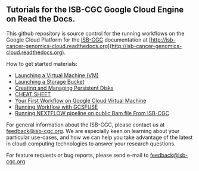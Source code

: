 ## Tutorials for the ISB-CGC Google Cloud Engine on Read the Docs.

This github repository is source control for the running workflows on the Google Cloud Platform for the [ISB-CGC](https://isb-cgc.appspot.com/) documentation at [http://isb-cancer-genomics-cloud.readthedocs.org](http://isb-cancer-genomics-cloud.readthedocs.org).

How to get started materials:

* [Launching a Virtual Machine (VM)](https://isb-cancer-genomics-cloud.readthedocs.io/en/latest/sections/gcp-info/gcp-info2/LaunchVM.html)
* [Launching a Storage Bucket](https://isb-cancer-genomics-cloud.readthedocs.io/en/latest/sections/gcp-info/LaunchBucket.html)
* [Creating and Managing Persistent Disks](https://isb-cancer-genomics-cloud.readthedocs.io/en/latest/sections/gcp-info/gcp-info2/Disks.html)
* [CHEAT SHEET](https://isb-cancer-genomics-cloud.readthedocs.io/en/latest/sections/gcp-info/Cheatsheet.html)
* [Your First Workflow on Google Cloud Virtual Machine](https://isb-cancer-genomics-cloud.readthedocs.io/en/latest/sections/gcp-info/FirstWorkflow.html)
* [Running Workflow with GCSFUSE](https://isb-cancer-genomics-cloud.readthedocs.io/en/latest/sections/gcp-info/WorkflowWithGCSFUSE.html)
* [Running NEXTFLOW pipeline on public Bam file From ISB-CGC](https://isb-cancer-genomics-cloud.readthedocs.io/en/latest/sections/gcp-info/RunningNextflowWithBam.html)

For general information about the ISB-CGC, please contact us at feedback@isb-cgc.org. We are especially keen on learning about your particular use-cases, and how we can help you take advantage of the latest in cloud-computing technologies to answer your research questions.

For feature requests or bug reports, please send e-mail to feedback@isb-cgc.org.
